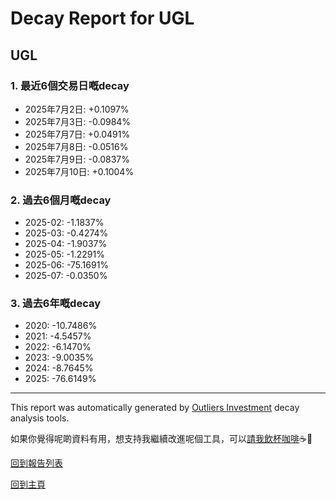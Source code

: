 # Decay Report for UGL

## UGL

### 1. 最近6個交易日嘅decay

- 2025年7月2日: +0.1097%
- 2025年7月3日: -0.0984%
- 2025年7月7日: +0.0491%
- 2025年7月8日: -0.0516%
- 2025年7月9日: -0.0837%
- 2025年7月10日: +0.1004%

### 2. 過去6個月嘅decay

- 2025-02: -1.1837%
- 2025-03: -0.4274%
- 2025-04: -1.9037%
- 2025-05: -1.2291%
- 2025-06: -75.1691%
- 2025-07: -0.0350%

### 3. 過去6年嘅decay

- 2020: -10.7486%
- 2021: -4.5457%
- 2022: -6.1470%
- 2023: -9.0035%
- 2024: -8.7645%
- 2025: -76.6149%

------------------------------
This report was automatically generated by [Outliers Investment](https://outliersecon.github.io/Outliers-Investment/) decay analysis tools.

如果你覺得呢啲資料有用，想支持我繼續改進呢個工具，可以[請我飲杯咖啡](https://buymeacoffee.com/outliersecon)☕🙏

[回到報告列表](https://outliersecon.github.io/Outliers-Investment/reports/reports_public)

[回到主頁](https://outliersecon.github.io/Outliers-Investment/)